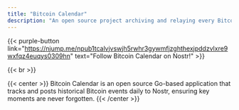 ```yaml
---
title: "Bitcoin Calendar"
description: "An open source project archiving and relaying every Bitcoin milestone to Nostr"
---
```


{{< purple-button link="https://njump.me/npub1tcalvjvswjh5rwhr3gywmfjzghthexjpddzvlxre9wxfqz4euqys0309hn" text="Follow Bitcoin Calendar on Nostr!" >}}

{{< br >}}

{{< center >}}
Bitcoin Calendar is an open source Go-based application that tracks and posts historical Bitcoin events daily to Nostr, ensuring key moments are never forgotten.
{{< /center >}}
